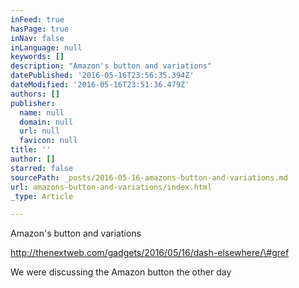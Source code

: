 ```yaml
---
inFeed: true
hasPage: true
inNav: false
inLanguage: null
keywords: []
description: "Amazon's button and variations"
datePublished: '2016-05-16T23:56:35.394Z'
dateModified: '2016-05-16T23:51:36.479Z'
authors: []
publisher:
  name: null
  domain: null
  url: null
  favicon: null
title: ''
author: []
starred: false
sourcePath: _posts/2016-05-16-amazons-button-and-variations.md
url: amazons-button-and-variations/index.html
_type: Article

---
```

Amazon's button and variations

http://thenextweb.com/gadgets/2016/05/16/dash-elsewhere/\#gref

We were discussing the Amazon button the other day